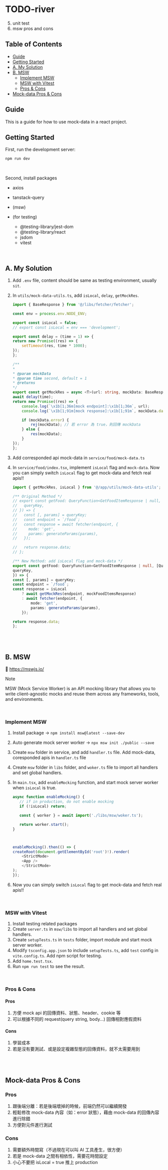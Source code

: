 # TODO-river
5. unit test
6. msw pros and cons

## Table of Contents
- [Guide](#guide)
- [Getting Started](#getting-started)
- [A. My Solution](#a-my-solution)
- [B. MSW](#b-msw)
    - [Implement MSW](#implement-msw)
    - [MSW with Vitest](#msw-with-vitest)
    - [Pros & Cons](#pros-and-cons)
- [Mock-data Pros & Cons](#mock-data-pros-and-cons)

## Guide
This is a guide for how to use mock-data in a react project.

## Getting Started

First, run the development server:

```bash
npm run dev
```
</br>

Second, install packages
- axios
- tanstack-query

- (msw)
- (for testing)
    - @testing-library/jest-dom
    - @testing-library/react
    - jsdom
    - vitest



</br>

## A. My Solution

1. Add `.env` file, content should be same as testing environment, usually `sit`.
2. In `utils/mock-data-utils.ts`, add `isLocal`, `delay`, `getMockRes`.
    ```Typescript
    import { BaseResponse } from '@/libs/fetcher/fetcher';

    const env = process.env.NODE_ENV;

    export const isLocal = false;
    // export const isLocal = env === 'development'; 

    export const delay = (time = 1) => {
    return new Promise((res) => {
        setTimeout(res, time * 1000);
    });
    };

    /**
    *
    * @param mockData
    * @param time second, default = 1
    * @returns
    */
    export const getMockRes = async <T>(url: string, mockData: BaseResponse<T>, time = 1): Promise<BaseResponse<T>> => {
    await delay(time);
    return new Promise((res) => {
        console.log(`\x1b[1;36m[mock endpoint]:\x1b[1;36m`, url);
        console.log(`\x1b[1;91m[mock response]:\x1b[1;91m`, mockData.data);

        if (mockData.error) {
            rej(mockData); // 若 error 為 true，則回傳 mockData
        } else {
            res(mockData); 
        }
    });
    };

3. Add corresponded api mock-data in `service/food/mock-data.ts` 

4. In `service/food/index.tsx`, implement `isLocal` flag and `mock-data`. Now you can simply switch `isLocal` flag to get mock-data and fetch real apis!!

    ```Typescript
    import { getMockRes, isLocal } from '@/app/utils/mock-data-utils';

    /** Original Method */
    // export const getFood: QueryFunction<GetFoodItemResponse | null, [QueryKey.FOOD, GetFoodItemRequest]> = async ({
    //   queryKey,
    // }) => {
    //   const [, params] = queryKey;
    //   const endpoint = `/food`;
    //   const response = await fetcher(endpoint, {
    //     mode: 'get',
    //     params: generateParams(params),
    //   });

    //   return response.data;
    // };

    /** New Method: add isLocal flag and mock-data */
    export const getFood: QueryFunction<GetFoodItemResponse | null, [QueryKey.FOOD, GetFoodItemRequest]> = async ({
    queryKey,
    }) => {
    const [, params] = queryKey;
    const endpoint = `/food`;
    const response = isLocal
        ? await getMockRes(endpoint, mockFoodItemsResponse)
        : await fetcher(endpoint, {
            mode: 'get',
            params: generateParams(params),
        });

    return response.data;
    };

</br>
</br>

## B. MSW

:link: https://mswjs.io/

> [!NOTE]  
> MSW (Mock Service Worker) is an API mocking library that allows you to write client-agnostic mocks and reuse them across any frameworks, tools, and environments.

</br>

### Implement MSW

1. Install package -> ```npm install msw@latest --save-dev```
2. Auto generate mock server worker -> ```npx msw init ./public --save``` 
3. Create `msw` folder in service, and add `handler.ts` file. Add mock-data, coresponded apis in `handler.ts` file
4. Create `msw` folder in `libs` folder, and  `woker.ts` file to import all handlers and set global handlers.
5. In `main.tsx`, add `enableMocking` function, and start mock server worker when `isLocal` is true.

    ```Typescript
    async function enableMocking() {
       // if in production, do not enable mocking
       if (!isLocal) return;

       const { worker } = await import('./libs/msw/woker.ts');

       return worker.start();
    }



    enableMocking().then(() => {
    createRoot(document.getElementById('root')!).render(
        <StrictMode>
        <App />
        </StrictMode>
    );
    });
    ```
6. Now you can simply switch `isLocal` flag to get mock-data and fetch real apis!!


</br>

### MSW with Vitest

1. Install testing related packages
2. Create `server.ts` in `msw/libs` to import all handlers and set global handlers.
3. Create `setupTests.ts` in `tests` folder, import module and start mock server worker.
4. Modify `tsconfig.app.json` to include `setupTests.ts`, add `test` config in `vite.config.ts`. Add npm script for testing.
5. Add `home.test.tsx`.
6. Run `npm run test` to see the result.

</br>

### Pros & Cons

#### Pros
1. 方便 mock api 的回傳資料、狀態、header、cookie 等
2. 可以根據不同的 request(query string, body...) 回傳相對應假資料

#### Cons
1. 學習成本
2. 若是沒有要測試、或是設定複雜型態的回傳資料，就不太需要用到





</br>
</br>

## Mock-data Pros & Cons


### Pros
1. 跟後端分離：若是後端壞掉的時候，前端仍然可以繼續開發
2. 輕鬆修改 mock-data 內容（如：error 狀態），藉由 mock-data 的回傳內容進行除錯
3. 方便對元件進行測試

### Cons
1. 需要額外時間寫（不過現在可以叫 AI 工具產生，很方便）
2. 若是 mock-data 之間有相依性，需要花時間設定
3. 小心不要把 isLocal = true 推上 production





